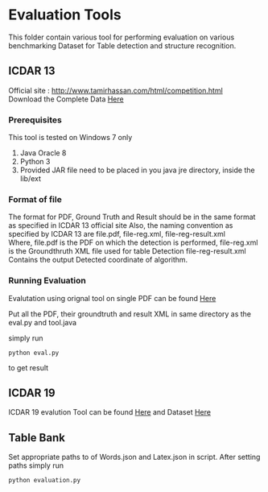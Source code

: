 # Evaluation Tools

This folder contain various tool for performing evaluation on various benchmarking Dataset for Table detection and structure
recognition.

## ICDAR 13

Official site : http://www.tamirhassan.com/html/competition.html <br>
Download the Complete Data [Here](http://www.tamirhassan.com/html/files/icdar2013-competition-dataset-with-gt.zip)

### Prerequisites

This tool is tested on Windows 7 only
1. Java Oracle 8
2. Python 3
3. Provided JAR file need to be placed in you java jre directory, inside the lib/ext

### Format of file 

The format for PDF, Ground Truth and Result should be in the same format as specified in ICDAR 13 official site
Also, the naming convention as specified by ICDAR 13 are
file.pdf, file-reg.xml, file-reg-result.xml <br>
Where, file.pdf is the PDF on which the detection is performed, 
file-reg.xml is the Groundthruth XML file used for table Detection
file-reg-result.xml Contains the output Detected coordinate of algorithm.


### Running Evaluation

Evalutation using orignal tool on single PDF can be found [Here](https://github.com/tamirhassan/dataset-tools)

Put all the PDF, their groundtruth and result XML in same directory as 
the eval.py and tool.java

simply run
```
python eval.py
```
to get result 

## ICDAR 19

ICDAR 19 evalution Tool can be found [Here](https://github.com/cndplab-founder/ICDAR2019_cTDaR)
and Dataset [Here](https://github.com/cndplab-founder/ICDAR2019_cTDaR)

## Table Bank
Set appropriate paths to of Words.json and Latex.json in script.
After setting paths simply run

```
python evaluation.py

```
